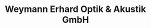 ---
title: "Weymann Erhard Optik & Akustik GmbH"
url: /luebbecke/weymann-erhard-optik-und-akustik-gmbh/
shop: Optiker
---